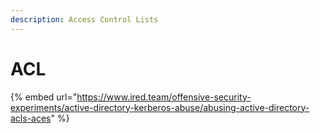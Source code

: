 ```yaml
---
description: Access Control Lists
---
```


# ACL

{% embed url="https://www.ired.team/offensive-security-experiments/active-directory-kerberos-abuse/abusing-active-directory-acls-aces" %}
